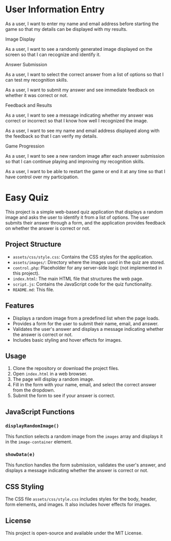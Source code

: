 # User Information Entry

As a user, I want to enter my name and email address before starting the game so that my details can be displayed with my results.

Image Display

As a user, I want to see a randomly generated image displayed on the screen so that I can recognize and identify it.

Answer Submission

As a user, I want to select the correct answer from a list of options so that I can test my recognition skills.

As a user, I want to submit my answer and see immediate feedback on whether it was correct or not.

Feedback and Results

As a user, I want to see a message indicating whether my answer was correct or incorrect so that I know how well I recognized the image.

As a user, I want to see my name and email address displayed along with the feedback so that I can verify my details.

Game Progression

As a user, I want to see a new random image after each answer submission so that I can continue playing and improving my recognition skills.

As a user, I want to be able to restart the game or end it at any time so that I have control over my participation.



# Easy Quiz

This project is a simple web-based quiz application that displays a random image and asks the user to identify it from a list of options. The user submits their answer through a form, and the application provides feedback on whether the answer is correct or not.

## Project Structure


- `assets/css/style.css`: Contains the CSS styles for the application.
- `assets/images/`: Directory where the images used in the quiz are stored.
- `control.php`: Placeholder for any server-side logic (not implemented in this project).
- `index.html`: The main HTML file that structures the web page.
- `script.js`: Contains the JavaScript code for the quiz functionality.
- `README.md`: This file.

## Features

- Displays a random image from a predefined list when the page loads.
- Provides a form for the user to submit their name, email, and answer.
- Validates the user's answer and displays a message indicating whether the answer is correct or not.
- Includes basic styling and hover effects for images.

## Usage

1. Clone the repository or download the project files.
2. Open `index.html` in a web browser.
3. The page will display a random image.
4. Fill in the form with your name, email, and select the correct answer from the dropdown.
5. Submit the form to see if your answer is correct.

## JavaScript Functions

### `displayRandomImage()`

This function selects a random image from the `images` array and displays it in the `image-container` element.

### `showData(e)`

This function handles the form submission, validates the user's answer, and displays a message indicating whether the answer is correct or not.

## CSS Styling

The CSS file `assets/css/style.css` includes styles for the body, header, form elements, and images. It also includes hover effects for images.

## License

This project is open-source and available under the MIT License.
